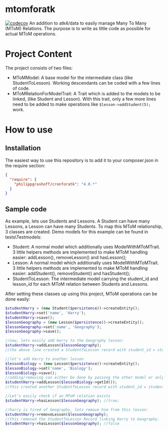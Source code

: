# mtomforatk
[![codecov](https://codecov.io/gh/PhilippGrashoff/mtomforatk/branch/master/graph/badge.svg)](https://codecov.io/gh/PhilippGrashoff/mtomforatk)
An addition to atk4/data to easily manage Many To Many (MToM) Relations. The purpose
is to write as little code as possible for actual MToM operations.

# Project Content
The project consists of two files:
* MToMModel: A base model for the intermediate class (like StudentToLesson). Working descendants can be coded with a few lines of code.
* MToMRelationForModelTrait: A Trait which is added to the models to be linked, (like Student and Lesson). With this trait, only a few more lines need to be added to make operations like `$lesson->addStudent(5);` work.

# How to use
## Installation
The easiest way to use this repository is to add it to your composer.json in the require section:
```json
{
  "require": {
    "philippgrashoff/cronforatk": "4.0.*"
  }
}
```
## Sample code
As example, lets use Students and Lessons. A Student can have many Lessons, a Lesson can have many Students.
To map this MToM relationship, 3 classes are created. Demo models for this example can be found in tests\Testmodels:
* Student: A normal model which additionally uses ModelWithMToMTrait. 3 little helpers methods are implemented to make MToM handling easier: addLesson(), removeLesson() and hasLesson();
* Lesson: A normal model which additionally uses ModelWithMToMTrait. 3 little helpers methods are implemented to make MToM handling easier: addStudent(), removeStudent() and hasStudent();
* StudentToLesson: The intermediate model carrying the student_id and lesson_id for each MToM relation between Students and Lessons. 

After setting these classes up using this project, MToM operations can be done easily:
```php
$studentHarry = (new Student($persistence))->createEntity();
$studentHarry->set('name', 'Harry');
$studentHarry->save();
$lessonGeography = (new Lesson($persistence))->createEntity();
$lessonGeography->set('name', 'Geography');
$lessonGeography->save();

//now, lets easily add Harry to the Geography lesson:
$studentHarry->addLesson($lessonGeography);
//the above line created a StudentToLesson record with student_id = studentHarry's ID and lesson_id = lessonGeography's ID

//let's add Harry to another lesson
$lessonBiology = (new Lesson($persistence))->createEntity();
$lessonBiology->set('name', 'Biology');
$lessonBiology->save();
//adding/removing can either be done by passong the other model or only it's ID. In this case, we just pass the ID
$studentHarry->addLesson($lessonBiology->getId());
//this created another StudentToLesson record with student_id = studentHarry's ID and lesson_id = lessonBiology's ID

//Let's easily check if an MToM relation exists
$studentHarry->hasLesson($lessonGeography); //true;

//harry is tired of Geography, lets remove him from this lesson:
$studentHarry->removeLesson($lessonGeography);
//this removed the StudentToLesson Record linking Harry to Geography.
$studentHarry->hasLesson($lessonGeography); //false
```